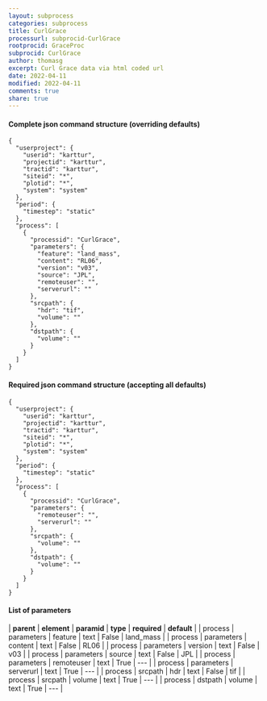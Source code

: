```yaml
---
layout: subprocess
categories: subprocess
title: CurlGrace
processurl: subprocid-CurlGrace
rootprocid: GraceProc
subprocid: CurlGrace
author: thomasg
excerpt: Curl Grace data via html coded url
date: 2022-04-11
modified: 2022-04-11
comments: true
share: true
---
```


#### Complete json command structure (overriding defaults)
```
{
  "userproject": {
    "userid": "karttur",
    "projectid": "karttur",
    "tractid": "karttur",
    "siteid": "*",
    "plotid": "*",
    "system": "system"
  },
  "period": {
    "timestep": "static"
  },
  "process": [
    {
      "processid": "CurlGrace",
      "parameters": {
        "feature": "land_mass",
        "content": "RL06",
        "version": "v03",
        "source": "JPL",
        "remoteuser": "",
        "serverurl": ""
      },
      "srcpath": {
        "hdr": "tif",
        "volume": ""
      },
      "dstpath": {
        "volume": ""
      }
    }
  ]
}
```
#### Required json command structure (accepting all defaults)
```
{
  "userproject": {
    "userid": "karttur",
    "projectid": "karttur",
    "tractid": "karttur",
    "siteid": "*",
    "plotid": "*",
    "system": "system"
  },
  "period": {
    "timestep": "static"
  },
  "process": [
    {
      "processid": "CurlGrace",
      "parameters": {
        "remoteuser": "",
        "serverurl": ""
      },
      "srcpath": {
        "volume": ""
      },
      "dstpath": {
        "volume": ""
      }
    }
  ]
}
```
#### List of parameters

| **parent** | **element** | **paramid** | **type** | **required** | **default** |
| process | parameters | feature | text | False | land_mass |
| process | parameters | content | text | False | RL06 |
| process | parameters | version | text | False | v03 |
| process | parameters | source | text | False | JPL |
| process | parameters | remoteuser | text | True | --- |
| process | parameters | serverurl | text | True | --- |
| process | srcpath | hdr | text | False | tif |
| process | srcpath | volume | text | True | --- |
| process | dstpath | volume | text | True | --- |
